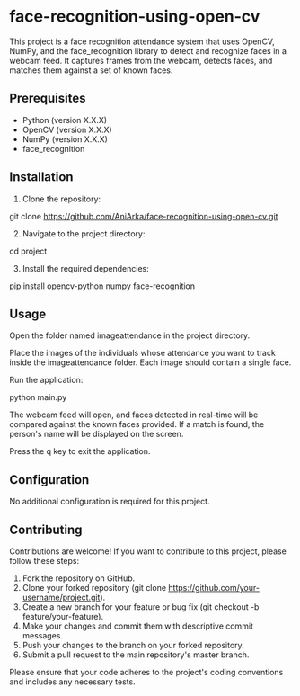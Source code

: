 # face-recognition-using-open-cv

This project is a face recognition attendance system that uses OpenCV, NumPy, and the face_recognition library to detect and recognize faces in a webcam feed. It captures frames from the webcam, detects faces, and matches them against a set of known faces.

## Prerequisites
* Python (version X.X.X)
* OpenCV (version X.X.X)
* NumPy (version X.X.X)
* face_recognition 

## Installation
1. Clone the repository:

git clone https://github.com/AniArka/face-recognition-using-open-cv.git

2. Navigate to the project directory:

cd project

3. Install the required dependencies:

pip install opencv-python numpy face-recognition

## Usage
Open the folder named imageattendance in the project directory.

Place the images of the individuals whose attendance you want to track inside the imageattendance folder. Each image should contain a single face.

Run the application:

python main.py

The webcam feed will open, and faces detected in real-time will be compared against the known faces provided. If a match is found, the person's name will be displayed on the screen.

Press the q key to exit the application.

## Configuration
No additional configuration is required for this project.

## Contributing
Contributions are welcome! If you want to contribute to this project, please follow these steps:

1. Fork the repository on GitHub.
2. Clone your forked repository (git clone https://github.com/your-username/project.git).
3. Create a new branch for your feature or bug fix (git checkout -b feature/your-feature).
4. Make your changes and commit them with descriptive commit messages.
5. Push your changes to the branch on your forked repository.
6. Submit a pull request to the main repository's master branch.

Please ensure that your code adheres to the project's coding conventions and includes any necessary tests.
